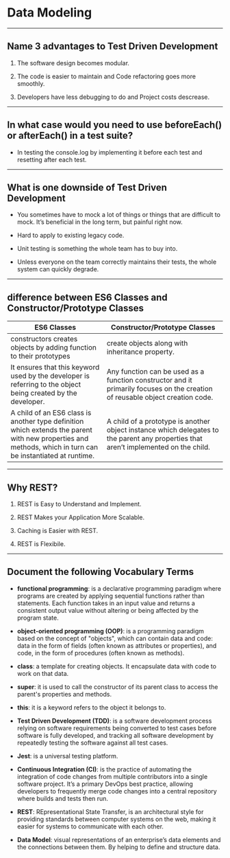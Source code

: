 # Data Modeling 

---

## Name 3 advantages to Test Driven Development

1. The software design becomes modular.

2. The code is easier to maintain and Code refactoring goes more smoothly.

3. Developers have less debugging to do and  Project costs descrease.

---

## In what case would you need to use beforeEach() or afterEach() in a test suite?

- In testing the console.log by implementing it before each test and resetting after each test.

---

## What is one downside of Test Driven Development

- You sometimes have to mock a lot of things or things that are difficult to mock. It’s beneficial in the long term, but painful right now.

- Hard to apply to existing legacy code.

- Unit testing is something the whole team has to buy into.

- Unless everyone on the team correctly maintains their tests, the whole system can quickly degrade.

---

## difference between ES6 Classes and Constructor/Prototype Classes

ES6 Classes | Constructor/Prototype Classes
----------------|----------------------
constructors creates objects by adding function to their prototypes | create objects along with inheritance property.
It ensures that this keyword used by the developer is referring to the object being created by the developer. | Any function can be used as a function constructor and it primarily focuses on the creation of reusable object creation code.
A child of an ES6 class is another type definition which extends the parent with new properties and methods, which in turn can be instantiated at runtime. | A child of a prototype is another object instance which delegates to the parent any properties that aren’t implemented on the child.


---

## Why REST?

1. REST is Easy to Understand and Implement.

2. REST Makes your Application More Scalable.

3. Caching is Easier with REST.

4. REST is Flexibile.


--- 


## Document the following Vocabulary Terms

- **functional programming**: is a declarative programming paradigm where programs are created by applying sequential functions rather than statements. Each function takes in an input value and returns a consistent output value without altering or being affected by the program state.

- **object-oriented programming (OOP)**: is a programming paradigm based on the concept of "objects", which can contain data and code: data in the form of fields (often known as attributes or properties), and code, in the form of procedures (often known as methods).

- **class**: a template for creating objects. It encapsulate data with code to work on that data.

- **super**: it is used to call the constructor of its parent class to access the parent's properties and methods.

- **this**: it is a keyword refers to the object it belongs to.

- **Test Driven Development (TDD)**: is a software development process relying on software requirements being converted to test cases before software is fully developed, and tracking all software development by repeatedly testing the software against all test cases.

- **Jest**: is a universal testing platform.

- **Continuous Integration (CI)**: is the practice of automating the integration of code changes from multiple contributors into a single software project. It’s a primary DevOps best practice, allowing developers to frequently merge code changes into a central repository where builds and tests then run.

- **REST**: REpresentational State Transfer, is an architectural style for providing standards between computer systems on the web, making it easier for systems to communicate with each other.

- **Data Model**: visual representations of an enterprise’s data elements and the connections between them. By helping to define and structure data.